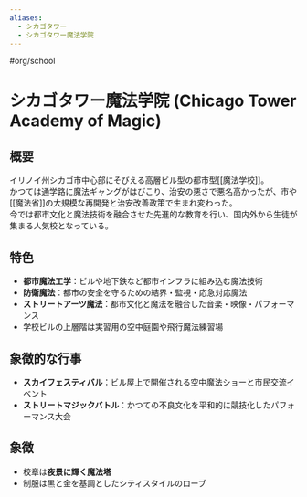 ```yaml
---
aliases:
  - シカゴタワー
  - シカゴタワー魔法学院
---
```


#org/school 
# シカゴタワー魔法学院 (Chicago Tower Academy of Magic)

## 概要
イリノイ州シカゴ市中心部にそびえる高層ビル型の都市型[[魔法学校]]。  
かつては通学路に魔法ギャングがはびこり、治安の悪さで悪名高かったが、市や[[魔法省]]の大規模な再開発と治安改善政策で生まれ変わった。  
今では都市文化と魔法技術を融合させた先進的な教育を行い、国内外から生徒が集まる人気校となっている。

## 特色
- **都市魔法工学**：ビルや地下鉄など都市インフラに組み込む魔法技術  
- **防衛魔法**：都市の安全を守るための結界・監視・応急対応魔法  
- **ストリートアーツ魔法**：都市文化と魔法を融合した音楽・映像・パフォーマンス  
- 学校ビルの上層階は実習用の空中庭園や飛行魔法練習場

## 象徴的な行事
- **スカイフェスティバル**：ビル屋上で開催される空中魔法ショーと市民交流イベント  
- **ストリートマジックバトル**：かつての不良文化を平和的に競技化したパフォーマンス大会

## 象徴
- 校章は**夜景に輝く魔法塔**
- 制服は黒と金を基調としたシティスタイルのローブ